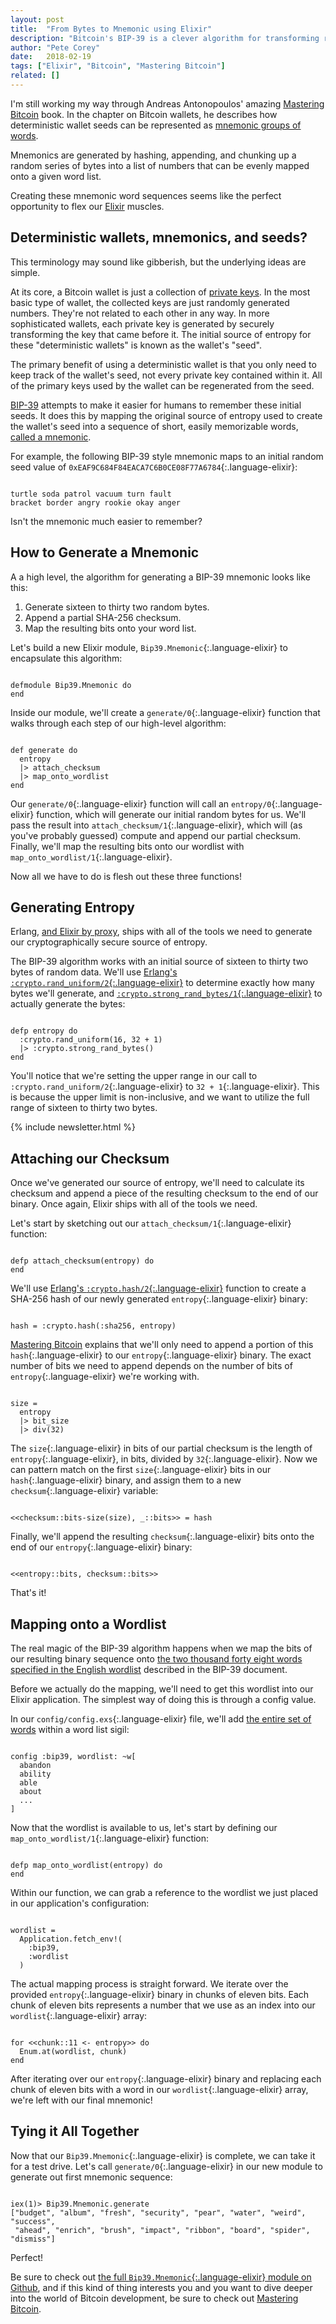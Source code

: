 ```yaml
---
layout: post
title:  "From Bytes to Mnemonic using Elixir"
description: "Bitcoin's BIP-39 is a clever algorithm for transforming random binaries into easy to remember mnemonics. Let's flex our programming muscles and implement it using Elixir!"
author: "Pete Corey"
date:   2018-02-19
tags: ["Elixir", "Bitcoin", "Mastering Bitcoin"]
related: []
---
```


I'm still working my way through Andreas Antonopoulos' amazing [Mastering Bitcoin](http://amzn.to/2szE8Dd) book. In the chapter on Bitcoin wallets, he describes how deterministic wallet seeds can be represented as [mnemonic groups of words](https://en.bitcoin.it/wiki/Mnemonic_phrase).

Mnemonics are generated by hashing, appending, and chunking up a random series of bytes into a list of numbers that can be evenly mapped onto a given word list.

Creating these mnemonic word sequences seems like the perfect opportunity to flex our [Elixir](https://elixir-lang.org/) muscles.

## Deterministic wallets, mnemonics, and seeds?

This terminology may sound like gibberish, but the underlying ideas are simple.

At its core, a Bitcoin wallet is just a collection of [private keys](http://www.petecorey.com/blog/2018/01/22/generating-bitcoin-private-keys-and-public-addresses-with-elixir/). In the most basic type of wallet, the collected keys are just randomly generated numbers. They're not related to each other in any way. In more sophisticated wallets, each private key is generated by securely transforming the key that came before it. The initial source of entropy for these "deterministic wallets" is known as the wallet's "seed".

The primary benefit of using a deterministic wallet is that you only need to keep track of the wallet's seed, not every private key contained within it. All of the primary keys used by the wallet can be regenerated from the seed.

[BIP-39](https://github.com/bitcoin/bips/blob/master/bip-0039.mediawiki) attempts to make it easier for humans to remember these initial seeds. It does this by mapping the original source of entropy used to create the wallet's seed into a sequence of short, easily memorizable words, [called a mnemonic](https://en.wikipedia.org/wiki/Mnemonic).

For example, the following BIP-39 style mnemonic maps to an initial random seed value of `0xEAF9C684F84EACA7C6B0CE08F77A6784`{:.language-elixir}:

<pre class='language-elixir'><code class='language-elixir'>
turtle soda patrol vacuum turn fault
bracket border angry rookie okay anger
</code></pre>

Isn't the mnemonic much easier to remember?

## How to Generate a Mnemonic

A a high level, the algorithm for generating a BIP-39 mnemonic looks like this:

1. Generate sixteen to thirty two random bytes.
2. Append a partial SHA-256 checksum.
3. Map the resulting bits onto your word list.

Let's build a new Elixir module, `Bip39.Mnemonic`{:.language-elixir} to encapsulate this algorithm:

<pre class='language-elixir'><code class='language-elixir'>
defmodule Bip39.Mnemonic do
end
</code></pre>

Inside our module, we'll create a `generate/0`{:.language-elixir} function that walks through each step of our high-level algorithm:

<pre class='language-elixir'><code class='language-elixir'>
def generate do
  entropy
  |> attach_checksum
  |> map_onto_wordlist
end
</code></pre>

Our `generate/0`{:.language-elixir} function will call an `entropy/0`{:.language-elixir} function, which will generate our initial random bytes for us. We'll pass the result into `attach_checksum/1`{:.language-elixir}, which will (as you've probably guessed) compute and append our partial checksum. Finally, we'll map the resulting bits onto our wordlist with `map_onto_wordlist/1`{:.language-elixir}.

Now all we have to do is flesh out these three functions!

## Generating Entropy

Erlang, [and Elixir by proxy](https://elixirschool.com/en/lessons/advanced/erlang/), ships with all of the tools we need to generate our cryptographically secure source of entropy.

The BIP-39 algorithm works with an initial source of sixteen to thirty two bytes of random data. We'll use [Erlang's `:crypto.rand_uniform/2`{:.language-elixir}](http://erlang.org/doc/man/crypto.html#rand_uniform-2) to determine exactly how many bytes we'll generate, and [`:crypto.strong_rand_bytes/1`{:.language-elixir}](http://erlang.org/doc/man/crypto.html#strong_rand_bytes-1) to actually generate the bytes:

<pre class='language-elixir'><code class='language-elixir'>
defp entropy do
  :crypto.rand_uniform(16, 32 + 1)
  |> :crypto.strong_rand_bytes()
end
</code></pre>

You'll notice that we're setting the upper range in our call to `:crypto.rand_uniform/2`{:.language-elixir} to `32 + 1`{:.language-elixir}. This is because the upper limit is non-inclusive, and we want to utilize the full range of sixteen to thirty two bytes.

{% include newsletter.html %}

## Attaching our Checksum

Once we've generated our source of entropy, we'll need to calculate its checksum and append a piece of the resulting checksum to the end of our binary. Once again, Elixir ships with all of the tools we need.

Let's start by sketching out our `attach_checksum/1`{:.language-elixir} function:

<pre class='language-elixir'><code class='language-elixir'>
defp attach_checksum(entropy) do
end
</code></pre>

We'll use [Erlang's `:crypto.hash/2`{:.language-elixir}](http://erlang.org/doc/man/crypto.html#hash-2) function to create a SHA-256 hash of our newly generated `entropy`{:.language-elixir} binary:

<pre class='language-elixir'><code class='language-elixir'>
hash = :crypto.hash(:sha256, entropy)
</code></pre>

[Mastering Bitcoin](http://amzn.to/2szE8Dd) explains that we'll only need to append a portion of this `hash`{:.language-elixir} to our `entropy`{:.language-elixir} binary. The exact number of bits we need to append depends on the number of bits of `entropy`{:.language-elixir} we're working with. 

<pre class='language-elixir'><code class='language-elixir'>
size =
  entropy
  |> bit_size
  |> div(32)
</code></pre>

The `size`{:.language-elixir} in bits of our partial checksum is the length of `entropy`{:.language-elixir}, in bits, divided by `32`{:.language-elixir}. Now we can pattern match on the first `size`{:.language-elixir} bits in our `hash`{:.language-elixir} binary, and assign them to a new `checksum`{:.language-elixir} variable:

<pre class='language-elixir'><code class='language-elixir'>
&lt;&lt;checksum::bits-size(size), _::bits>> = hash
</code></pre>

Finally, we'll append the resulting `checksum`{:.language-elixir} bits onto the end of our `entropy`{:.language-elixir} binary:

<pre class='language-elixir'><code class='language-elixir'>
&lt;&lt;entropy::bits, checksum::bits>>
</code></pre>

That's it!

## Mapping onto a Wordlist

The real magic of the BIP-39 algorithm happens when we map the bits of our resulting binary sequence onto [the two thousand forty eight words specified in the English wordlist](https://github.com/bitcoin/bips/blob/master/bip-0039/english.txt) described in the BIP-39 document.

Before we actually do the mapping, we'll need to get this wordlist into our Elixir application. The simplest way of doing this is through a config value.

In our `config/config.exs`{:.language-elixir} file, we'll add [the entire set of words](https://github.com/bitcoin/bips/blob/master/bip-0039/english.txt) within a word list sigil:

<pre class='language-elixir'><code class='language-elixir'>
config :bip39, wordlist: ~w[
  abandon
  ability
  able
  about
  ...
]
</code></pre>

Now that the wordlist is available to us, let's start by defining our `map_onto_wordlist/1`{:.language-elixir} function:

<pre class='language-elixir'><code class='language-elixir'>
defp map_onto_wordlist(entropy) do
end
</code></pre>

Within our function, we can grab a reference to the wordlist we just placed in our application's configuration:

<pre class='language-elixir'><code class='language-elixir'>
wordlist =
  Application.fetch_env!(
    :bip39,
    :wordlist
  )
</code></pre>

The actual mapping process is straight forward. We iterate over the provided `entropy`{:.language-elixir} binary in chunks of eleven bits. Each chunk of eleven bits represents a number that we use as an index into our `wordlist`{:.language-elixir} array:

<pre class='language-elixir'><code class='language-elixir'>
for &lt;&lt;chunk::11 &lt;- entropy>> do
  Enum.at(wordlist, chunk)
end
</code></pre>

After iterating over our `entropy`{:.language-elixir} binary and replacing each chunk of eleven bits with a word in our `wordlist`{:.language-elixir} array, we're left with our final mnemonic!

## Tying it All Together

Now that our `Bip39.Mnemonic`{:.language-elixir} is complete, we can take it for a test drive. Let's call `generate/0`{:.language-elixir} in our new module to generate out first mnemonic sequence:

<pre class='language-elixir'><code class='language-elixir'>
iex(1)> Bip39.Mnemonic.generate
["budget", "album", "fresh", "security", "pear", "water", "weird", "success",
 "ahead", "enrich", "brush", "impact", "ribbon", "board", "spider", "dismiss"]
</code></pre>

Perfect!

Be sure to check out [the full `Bip39.Mnemonic`{:.language-elixir} module on Github](https://github.com/pcorey/bip39/blob/master/lib/bip39/mnemonic.ex), and if this kind of thing interests you and you want to dive deeper into the world of Bitcoin development, be sure to check out [Mastering Bitcoin](http://amzn.to/2szE8Dd).
